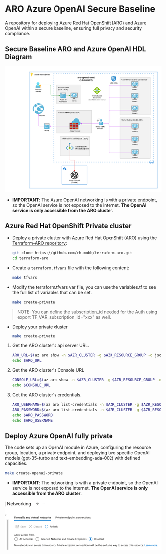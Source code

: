 # ARO Azure OpenAI Secure Baseline

A repository for deploying Azure Red Hat OpenShift (ARO) and Azure OpenAI within a secure baseline, ensuring full privacy and security compliance.

## Secure Baseline ARO and Azure OpenAI HDL Diagram

![Secure_Baseline_ARO_AzureOpenAI](./assets/Secure_Baseline_ARO_AzureOpenAI.png)

* **IMPORTANT**: The Azure OpenAI networking is with a private endpoint, so the OpenAI service is not exposed to the internet. **The OpenAI service is only accessible from the ARO cluster**.

## Azure Red Hat OpenShift Private cluster

* Deploy a private cluster with Azure Red Hat OpenShift (ARO) using the [Terraform-ARO repository](https://github.com/rh-mobb/terraform-aro):

  ```bash
  git clone https://github.com/rh-mobb/terraform-aro.git
  cd terraform-aro
  ```

* Create a `terraform.tfvars` file with the following content:

  ```bash
  make tfvars
  ```

* Modify the terraform.tfvars var file, you can use the variables.tf to see the full list of variables that can be set.

  ```bash
  make create-private
  ```

 >NOTE: You can define the subscription_id needed for the Auth using export TF_VAR_subscription_id="xxx" as well.

* Deploy your private cluster

  ```bash
  make create-private
  ```

1. Get the ARO cluster's api server URL.

   ```bash
   ARO_URL=$(az aro show -n $AZR_CLUSTER -g $AZR_RESOURCE_GROUP -o json | jq -r '.apiserverProfile.url')
   echo $ARO_URL
   ```

1. Get the ARO cluster's Console URL

   ```bash
   CONSOLE_URL=$(az aro show -n $AZR_CLUSTER -g $AZR_RESOURCE_GROUP -o json | jq -r '.consoleProfile.url')
   echo $CONSOLE_URL
   ```

1. Get the ARO cluster's credentials.

   ```bash
   ARO_USERNAME=$(az aro list-credentials -n $AZR_CLUSTER -g $AZR_RESOURCE_GROUP -o json | jq -r '.kubeadminUsername')
   ARO_PASSWORD=$(az aro list-credentials -n $AZR_CLUSTER -g $AZR_RESOURCE_GROUP -o json | jq -r '.kubeadminPassword')
   echo $ARO_PASSWORD
   echo $ARO_USERNAME
   ```

## Deploy Azure OpenAI fully private

The code sets up an OpenAI module in Azure, configuring the resource group, location, a private endpoint, and deploying two specific OpenAI models (gpt-35-turbo and text-embedding-ada-002) with defined capacities.

```bash
make create-openai-private
```

* **IMPORTANT**: The networking is with a private endpoint, so the OpenAI service is not exposed to the internet. **The OpenAI service is only accessible from the ARO cluster**.

![AzureOpenAI Network](./assets/aoi1.png)
